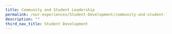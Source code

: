 ```yaml
---
title: Community and Student Leadership
permalink: /our-experiences/Student-Development/community-and-student-leadership
description: ""
third_nav_title: Student Development
---
```


